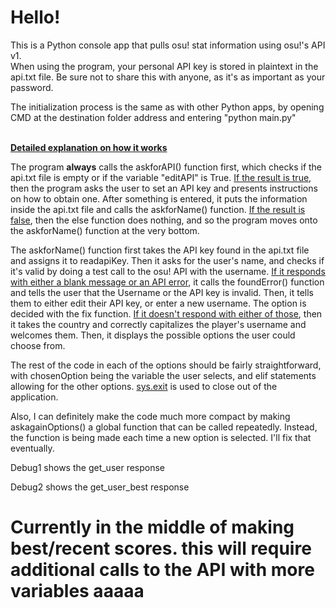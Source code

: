 # Hello!

This is a Python console app that pulls osu! stat information using osu!'s API v1.\
When using the program, your personal API key is stored in plaintext in the api.txt file. Be sure not to share this with anyone, as it's as important as your password.

The initialization process is the same as with other Python apps, by opening CMD at the destination folder address and entering "python main.py"

\
<ins>**Detailed explanation on how it works**</ins>

The program **always** calls the askforAPI() function first, which checks if the api.txt file is empty or if the variable "editAPI" is True. <ins>If the result is true</ins>, then the program asks the user to set an API key and presents instructions on how to obtain one. After something is entered, it puts the information inside the api.txt file and calls the askforName() function. <ins>If the result is false</ins>, then the else function does nothing, and so the program moves onto the askforName() function at the very bottom.

The askforName() function first takes the API key found in the api.txt file and assigns it to readapiKey. Then it asks for the user's name, and checks if it's valid by doing a test call to the osu! API with the username. <ins>If it responds with either a blank message or an API error</ins>, it calls the foundError() function and tells the user that the Username or the API key is invalid. Then, it tells them to either edit their API key, or enter a new username. The option is decided with the fix function. <ins>If it doesn't respond with either of those</ins>, then it takes the country and correctly capitalizes the player's username and welcomes them. Then, it displays the possible options the user could choose from.

The rest of the code in each of the options should be fairly straightforward, with chosenOption being the variable the user selects, and elif statements allowing for the other options. <ins>sys.exit</ins> is used to close out of the application.

Also, I can definitely make the code much more compact by making askagainOptions() a global function that can be called repeatedly. Instead, the function is being made each time a new option is selected. I'll fix that eventually.

Debug1 shows the get_user response

Debug2 shows the get_user_best response

<h1>Currently in the middle of making best/recent scores. this will require additional calls to the API with more variables aaaaa</h1>
